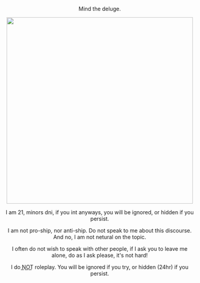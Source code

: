 </p><p align="center" dir="auto"> Mind the deluge. </h1>

<p align="center"> <img src="https://files.catbox.moe/0ydi4t.png" width="490" >
 
</p><p align="center" dir="auto"> I am 21, minors dni, if you int anyways, you will be ignored, or hidden if you persist.
</p><p align="center" dir="auto"> I am not pro-ship, nor anti-ship. Do not speak to me about this discourse. And no, I am not netural on the topic.
</p><p align="center" dir="auto"> I often do not wish to speak with other people, if I ask you to leave me alone, do as I ask please, it's not hard!
</p><p align="center" dir="auto"> I do N͟O͟T͟ roleplay. You will be ignored if you try, or hidden (24hr) if you persist.
